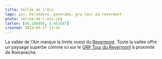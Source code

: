 ```yaml
---
title: Vallée de l'Ain
tags: ain, belvédère, panorama, grp tour du revermont
photo: vallee-de-l-ain.jpg
latlon: [46.186059, 5.453107]
created: 2014-08-17 13:41
---
```


La vallée de l'Ain marque la limite ouest du [Revermont](/tags/revermont/). Toute la vallée offre un
paysage superbe comme ici sur le [GRP Tour du
Revermont](/tags/grp-tour-du-revermont/) à proximité de Romanèche.
